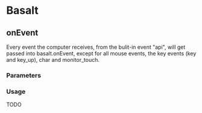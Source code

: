 # Basalt

## onEvent

Every event the computer receives, from the bulit-in event "api", will get passed into basalt.onEvent, except for all mouse events, the key events (key and key_up), char and monitor_touch.

### Parameters

### Usage

TODO